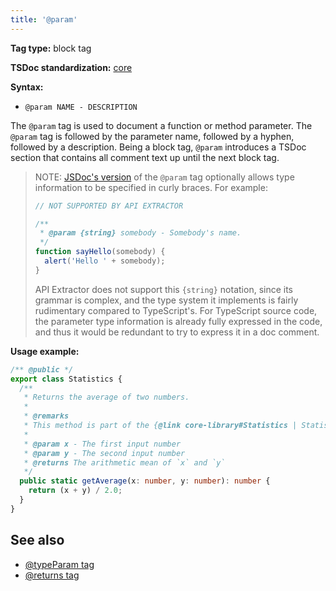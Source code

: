 ```yaml
---
title: '@param'
---
```


**Tag type:** block tag

**TSDoc standardization:** [core](https://github.com/microsoft/tsdoc/blob/master/tsdoc/src/details/Standardization.ts)

**Syntax:**

- `@param NAME - DESCRIPTION`

The `@param` tag is used to document a function or method parameter. The `@param` tag is followed by the
parameter name, followed by a hyphen, followed by a description. Being a block tag, `@param` introduces
a TSDoc section that contains all comment text up until the next block tag.

> NOTE: [JSDoc's version](http://usejsdoc.org/tags-param.html) of the `@param` tag optionally allows type
> information to be specified in curly braces. For example:
>
> ```js
> // NOT SUPPORTED BY API EXTRACTOR
>
> /**
>  * @param {string} somebody - Somebody's name.
>  */
> function sayHello(somebody) {
>   alert('Hello ' + somebody);
> }
> ```
>
> API Extractor does not support this `{string}` notation, since its grammar is complex, and
> the type system it implements is fairly rudimentary compared to TypeScript's. For TypeScript source code,
> the parameter type information is already fully expressed in the code, and thus it would be redundant
> to try to express it in a doc comment.

**Usage example:**

```ts
/** @public */
export class Statistics {
  /**
   * Returns the average of two numbers.
   *
   * @remarks
   * This method is part of the {@link core-library#Statistics | Statistics subsystem}.
   *
   * @param x - The first input number
   * @param y - The second input number
   * @returns The arithmetic mean of `x` and `y`
   */
  public static getAverage(x: number, y: number): number {
    return (x + y) / 2.0;
  }
}
```

## See also

- [@typeParam tag](../tsdoc/tag_typeparam.md)
- [@returns tag](../tsdoc/tag_returns.md)
